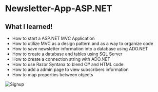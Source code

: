 # Newsletter-App-ASP.NET


## What I learned!
* How to start a ASP.NET MVC Application
* How to utilize MVC as a design pattern and as a way to organize code
* How to save newsletter information into a database using ADO.NET
* How to create a database and tables using SQL Server
* How to create a connection string with ADO.NET
* How to use Razor Syntanx to blend C# and HTML code
* How to add a admin page to view subscribers information
* How to map properties between objects 

<img src="https://github.com/CodingMikey/Newsletter-App-ASP.NET/blob/master/NewsLetterAppMVC/Screenshot%20(17).png?raw=true" title="SignUp" alt="Signup">
